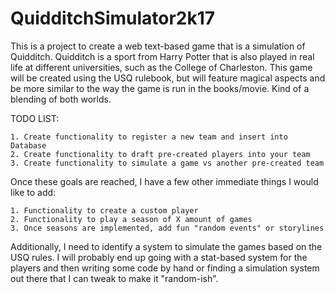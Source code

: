 # QuidditchSimulator2k17

This is a project to create a web text-based game that is a simulation of Quidditch. Quidditch is a sport from Harry Potter that is also played in real life at different universities, such as the College of Charleston. This game will be created using the USQ rulebook, but will feature magical aspects and be more similar to the way the game is run in the books/movie. Kind of a blending of both worlds. 

TODO LIST:

    1. Create functionality to register a new team and insert into Database
    2. Create functionality to draft pre-created players into your team
    3. Create functionality to simulate a game vs another pre-created team 

Once these goals are reached, I have a few other immediate things I would like to add:
  
    1. Functionality to create a custom player 
    2. Functionality to play a season of X amount of games
    3. Once seasons are implemented, add fun "random events" or storylines
    
Additionally, I need to identify a system to simulate the games based on the USQ rules. I will probably end up going with a stat-based system for the players and then writing some code by hand or finding a simulation system out there that I can tweak to make it "random-ish". 
